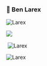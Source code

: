 ### 👋 Ben Larex

<p align="left"> <img src="https://komarev.com/ghpvc/?username=larexq&label=Profile%20views&color=0e75b6&style=flat" alt="Larex" /> </p>



<div align="left">
<p href="https://discord.com/users/752910734748549161" title="Discord"><img src="https://lanyard.cnrad.dev/api/752910734748549161?theme=dark&animated=true&hideDiscrim=false&idleMessage=Hi%C3%A7%20bir%C5%9Fey%20yapm%C4%B1yor..."></p>
</div>


<p>&nbsp;<img align="center" src="https://github-readme-stats.vercel.app/api?username=larexq&show_icons=true&theme=dark&locale=tr" alt="Larex"/></p>

<p><img align="center" src="https://github-readme-streak-stats.herokuapp.com/?user=larexq&theme=dark&locale=tr" alt="Larex" /></p>
